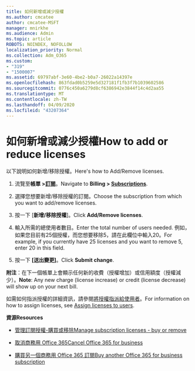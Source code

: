 ```yaml
---
title: 如何新增或減少授權
ms.author: cmcatee
author: cmcatee-MSFT
manager: mnirkhe
ms.audience: Admin
ms.topic: article
ROBOTS: NOINDEX, NOFOLLOW
localization_priority: Normal
ms.collection: Adm_O365
ms.custom:
- "319"
- "1500007"
ms.assetid: 69797abf-3e60-4be2-b0a7-26022a14397e
ms.openlocfilehash: 863fdad0b5259e5d327181f1fb3f7b1039602586
ms.sourcegitcommit: 0776c450a6279d8cf6386942e3844f14c4d2aa55
ms.translationtype: MT
ms.contentlocale: zh-TW
ms.lasthandoff: 04/09/2020
ms.locfileid: "43207364"
---
```

# <a name="how-to-add-or-reduce-licenses"></a><span data-ttu-id="59ca6-102">如何新增或減少授權</span><span class="sxs-lookup"><span data-stu-id="59ca6-102">How to add or reduce licenses</span></span>

<span data-ttu-id="59ca6-103">以下說明如何新增/移除授權。</span><span class="sxs-lookup"><span data-stu-id="59ca6-103">Here's how to Add/Remove licenses.</span></span>
  
1. <span data-ttu-id="59ca6-104">流覽至**帳單 >[訂閱](https://portal.office.com/adminportal/home#/subscriptions)**。</span><span class="sxs-lookup"><span data-stu-id="59ca6-104">Navigate to **Billing > [Subscriptions](https://portal.office.com/adminportal/home#/subscriptions)**.</span></span>

2. <span data-ttu-id="59ca6-105">選擇您想要新增/移除授權的訂閱。</span><span class="sxs-lookup"><span data-stu-id="59ca6-105">Choose the subscription from which you want to add/remove licenses.</span></span>

3. <span data-ttu-id="59ca6-106">按一下 [**新增/移除授權**]。</span><span class="sxs-lookup"><span data-stu-id="59ca6-106">Click **Add/Remove licenses**.</span></span>

4. <span data-ttu-id="59ca6-107">輸入所需的總使用者數目。</span><span class="sxs-lookup"><span data-stu-id="59ca6-107">Enter the total number of users needed.</span></span> <span data-ttu-id="59ca6-108">例如，如果您目前有25個授權，而您想要移除5，請在此欄位中輸入20。</span><span class="sxs-lookup"><span data-stu-id="59ca6-108">For example, if you currently have 25 licenses and you want to remove 5, enter 20 in this field.</span></span>

5. <span data-ttu-id="59ca6-109">按一下 **[送出變更]**。</span><span class="sxs-lookup"><span data-stu-id="59ca6-109">Click **Submit change**.</span></span>

<span data-ttu-id="59ca6-110">**附注**：在下一個帳單上會顯示任何新的收費（授權增加）或信用額度（授權減少）。</span><span class="sxs-lookup"><span data-stu-id="59ca6-110">**Note**: Any new charge (license increase) or credit (license decrease) will show up on your next bill.</span></span>

<span data-ttu-id="59ca6-111">如需如何指派授權的詳細資訊，請參閱[將授權指派給使用者](https://docs.microsoft.com/microsoft-365/admin/manage/assign-licenses-to-users)。</span><span class="sxs-lookup"><span data-stu-id="59ca6-111">For information on how to assign licenses, see [Assign licenses to users](https://docs.microsoft.com/microsoft-365/admin/manage/assign-licenses-to-users).</span></span>

 <span data-ttu-id="59ca6-112">**資源**</span><span class="sxs-lookup"><span data-stu-id="59ca6-112">**Resources**</span></span>
  
- [<span data-ttu-id="59ca6-113">管理訂閱授權-購買或移除</span><span class="sxs-lookup"><span data-stu-id="59ca6-113">Manage subscription licenses - buy or remove</span></span>](https://docs.microsoft.com/en-us/microsoft-365/commerce/licenses/buy-licenses)

- [<span data-ttu-id="59ca6-114">取消商務用 Office 365</span><span class="sxs-lookup"><span data-stu-id="59ca6-114">Cancel Office 365 for business</span></span>](https://support.office.com/article/Cancel-Office-365-for-business-b1bc0bef-4608-4601-813a-cdd9f746709a)

- [<span data-ttu-id="59ca6-115">購買另一個商務用 Office 365 訂閱</span><span class="sxs-lookup"><span data-stu-id="59ca6-115">Buy another Office 365 for business subscription</span></span>](https://support.office.com/article/Buy-another-Office-365-for-business-subscription-fab3b86c-3359-4042-8692-5d4dc7550b7c)
